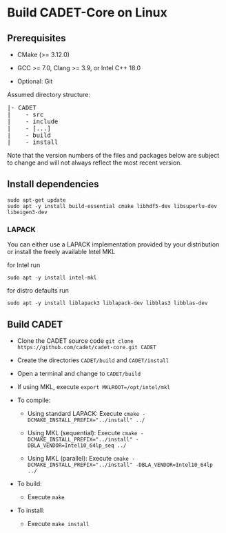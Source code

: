 # Build CADET-Core on Linux

## Prerequisites

* CMake (>= 3.12.0)

* GCC >= 7.0, Clang >= 3.9, or Intel C++ 18.0
* Optional: Git

Assumed directory structure:

<pre>
|- CADET
|    - src
|    - include
|    - [...]
|    - build
|    - install
</pre>

Note that the version numbers of the files and packages below are subject to change and will not always reflect the most
recent version.

## Install dependencies

```
sudo apt-get update
sudo apt -y install build-essential cmake libhdf5-dev libsuperlu-dev libeigen3-dev
```

### LAPACK

You can either use a LAPACK implementation provided by your distribution or install the freely available Intel MKL

for Intel run

```
sudo apt -y install intel-mkl
```

for distro defaults run

```
sudo apt -y install liblapack3 liblapack-dev libblas3 libblas-dev
```

## Build CADET

- Clone the CADET source code `git clone https://github.com/cadet/cadet-core.git CADET`
- Create the directories `CADET/build` and `CADET/install`

- Open a terminal and change to `CADET/build`
- If using MKL, execute `export MKLROOT=/opt/intel/mkl`
- To compile:
	- Using standard LAPACK: Execute `cmake -DCMAKE_INSTALL_PREFIX="../install" ../`

	- Using MKL (sequential): Execute `cmake -DCMAKE_INSTALL_PREFIX="../install" -DBLA_VENDOR=Intel10_64lp_seq ../`

	- Using MKL (parallel): Execute `cmake -DCMAKE_INSTALL_PREFIX="../install" -DBLA_VENDOR=Intel10_64lp ../`

- To build:
	- Execute `make`
- To install:
	- Execute `make install`
